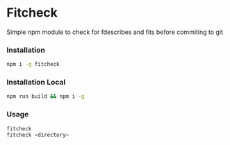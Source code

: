 # Fitcheck
Simple npm module to check for fdescribes and fits before commiting to git

### Installation
```bash
npm i -g fitcheck
```

### Installation  Local
```bash
npm run build && npm i -g
```

### Usage
```bash
fitcheck
fitcheck <directory>
```


